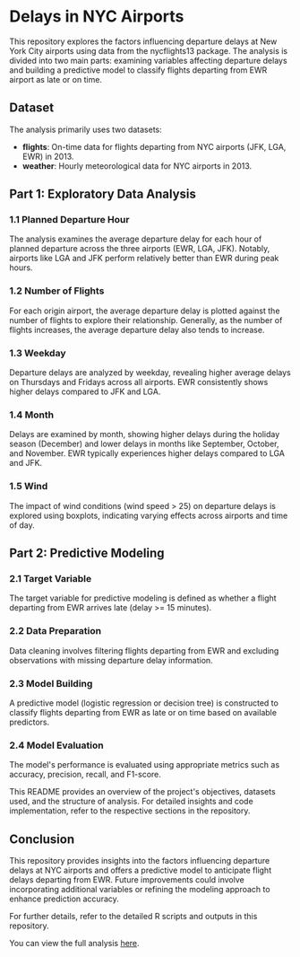# Delays in NYC Airports

This repository explores the factors influencing departure delays at New York City airports using data from the nycflights13 package. The analysis is divided into two main parts: examining variables affecting departure delays and building a predictive model to classify flights departing from EWR airport as late or on time.

## Dataset
The analysis primarily uses two datasets:

- **flights**: On-time data for flights departing from NYC airports (JFK, LGA, EWR) in 2013.
- **weather**: Hourly meteorological data for NYC airports in 2013.

## Part 1: Exploratory Data Analysis

### 1.1 Planned Departure Hour
The analysis examines the average departure delay for each hour of planned departure across the three airports (EWR, LGA, JFK). Notably, airports like LGA and JFK perform relatively better than EWR during peak hours.

### 1.2 Number of Flights
For each origin airport, the average departure delay is plotted against the number of flights to explore their relationship. Generally, as the number of flights increases, the average departure delay also tends to increase.

### 1.3 Weekday
Departure delays are analyzed by weekday, revealing higher average delays on Thursdays and Fridays across all airports. EWR consistently shows higher delays compared to JFK and LGA.

### 1.4 Month
Delays are examined by month, showing higher delays during the holiday season (December) and lower delays in months like September, October, and November. EWR typically experiences higher delays compared to LGA and JFK.

### 1.5 Wind
The impact of wind conditions (wind speed > 25) on departure delays is explored using boxplots, indicating varying effects across airports and time of day.

## Part 2: Predictive Modeling

### 2.1 Target Variable
The target variable for predictive modeling is defined as whether a flight departing from EWR arrives late (delay >= 15 minutes).

### 2.2 Data Preparation
Data cleaning involves filtering flights departing from EWR and excluding observations with missing departure delay information.

### 2.3 Model Building
A predictive model (logistic regression or decision tree) is constructed to classify flights departing from EWR as late or on time based on available predictors.

### 2.4 Model Evaluation
The model's performance is evaluated using appropriate metrics such as accuracy, precision, recall, and F1-score.

This README provides an overview of the project's objectives, datasets used, and the structure of analysis. For detailed insights and code implementation, refer to the respective sections in the repository.

## Conclusion
This repository provides insights into the factors influencing departure delays at NYC airports and offers a predictive model to anticipate flight delays departing from EWR. Future improvements could involve incorporating additional variables or refining the modeling approach to enhance prediction accuracy.

For further details, refer to the detailed R scripts and outputs in this repository.

You can view the full analysis [here](https://rpubs.com/ljerocha/1202688).
